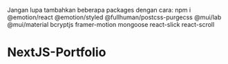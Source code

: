 Jangan lupa tambahkan beberapa packages dengan cara: npm i @emotion/react @emotion/styled @fullhuman/postcss-purgecss @mui/lab @mui/material bcryptjs framer-motion mongoose react-slick react-scroll
# NextJS-Portfolio
